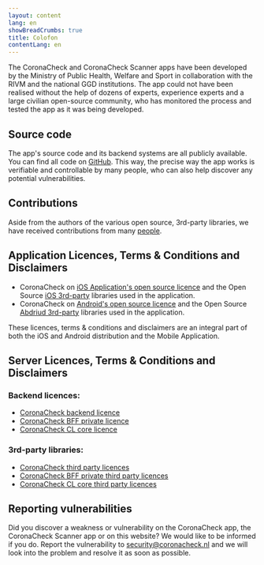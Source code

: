 ```yaml
---
layout: content
lang: en
showBreadCrumbs: true
title: Colofon
contentLang: en
---
```

The CoronaCheck and CoronaCheck Scanner apps have been developed by the Ministry of Public Health, Welfare and Sport in collaboration with the RIVM and the national GGD institutions. The app could not have been realised without the help of dozens of experts, experience experts and a large civilian open-source community, who has monitored the process and tested the app as it was being developed. 

## Source code

The app's source code and its backend systems are all publicly available. You
can find all code on [GitHub](https://github.com/minvws). This way, the precise
way the app works is verifiable and controllable by many people, who can also
help discover any potential vulnerabilities.

## Contributions

Aside from the authors of the various open source, 3rd-party libraries, we have received contributions from many <a href="/humans.txt">people</a>.

## Application Licences, Terms & Conditions and Disclaimers

- CoronaCheck on <a href="https://github.com/minvws/nl-covid19-coronacheck-app-ios/blob/main/LICENSES.md" target="_blank" rel="noopener noreferrer">iOS Application's open source licence</a>
  and the Open Source <a href="https://github.com/minvws/nl-covid19-coronacheck-app-ios/tree/main/licenses" target="_blank" rel="noopener noreferrer">iOS 3rd-party</a> libraries used in the application.
- CoronaCheck on <a href="https://github.com/minvws/nl-covid19-coronacheck-app-android/blob/main/LICENSES.md" target="_blank" rel="noopener noreferrer">Android's open source licence</a> and the Open Source <a href="https://github.com/minvws/nl-covid19-coronacheck-app-android/tree/main/licenses" target="_blank" rel="noopener noreferrer">Abdriud 3rd-party</a> libraries used in the application. 

These licences, terms & conditions and disclaimers are an integral part of both
the iOS and Android distribution and the Mobile Application.

## Server Licences, Terms & Conditions and Disclaimers
 
### Backend licences:

- [CoronaCheck backend licence](https://github.com/minvws/nl-covid19-coronacheck-app-backend/blob/main/LICENSES.md)
- [CoronaCheck BFF private licence](https://github.com/minvws/nl-covid19-coronacheck-app-bff/blob/main/LICENSES.md)
- [CoronaCheck CL core licence](https://github.com/minvws/nl-covid19-coronacheck-cl-core/blob/main/LICENSES.md)

### 3rd-party libraries:

- [CoronaCheck third party licences](https://github.com/minvws/nl-covid19-coronacheck-app-backend/tree/main/licenses)
- [CoronaCheck BFF private third party licences](https://github.com/minvws/nl-covid19-coronacheck-app-bff/tree/main/licenses)
- [CoronaCheck CL core third party licences](https://github.com/minvws/nl-covid19-coronacheck-cl-core/tree/main/licenses)

## Reporting vulnerabilities

Did you discover a weakness or vulnerability on the CoronaCheck app, the CoronaCheck Scanner app or on this website? We would like to be informed if you do. Report the vulnerability to [security@coronacheck.nl](mailto:security@coronacheck.nl) and we will look into the problem and resolve it as soon as possible.
